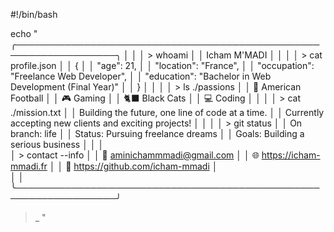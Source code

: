 #!/bin/bash

echo "
╭──────────────────────────────────────────────────────────────────╮
│                                                                  │
│   > whoami                                                       │
│   Icham M'MADI                                                   │
│                                                                  │
│   > cat profile.json                                             │
│   {                                                              │
│     \"age\": 21,                                                 │
│     \"location\": \"France\",                                    │
│     \"occupation\": \"Freelance Web Developer\",                 │
│     \"education\": \"Bachelor in Web Development (Final Year)\"  │
│   }                                                              │
│                                                                  │
│   > ls ./passions                                                │
│   🏈 American Football                                           │
│   🎮 Gaming                                                      │
│   🐈‍⬛ Black Cats                                                  │
│   💻 Coding                                                      │
│                                                                  │
│   > cat ./mission.txt                                            │
│   Building the future, one line of code at a time.               │
│   Currently accepting new clients and exciting projects!         │
│                                                                  │
│   > git status                                                   │
│   On branch: life                                                │
│   Status: Pursuing freelance dreams                              │
│   Goals: Building a serious business                             │
│                                                                  │  
│   > contact --info                                               │
│   📧 aminichammmadi@gmail.com                                    │
│   🌐 https://icham-mmadi.fr                                      │
│   💼 https://github.com/icham-mmadi                              │      
│                                                                  │
╰──────────────────────────────────────────────────────────────────╯

> _
"
